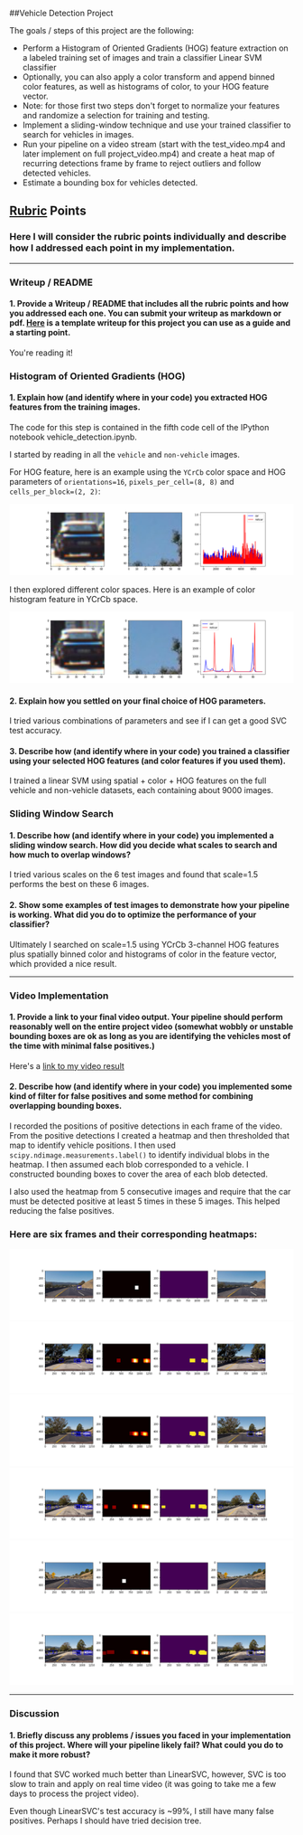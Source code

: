 ##Vehicle Detection Project

The goals / steps of this project are the following:

* Perform a Histogram of Oriented Gradients (HOG) feature extraction on a labeled training set of images and train a classifier Linear SVM classifier
* Optionally, you can also apply a color transform and append binned color features, as well as histograms of color, to your HOG feature vector. 
* Note: for those first two steps don't forget to normalize your features and randomize a selection for training and testing.
* Implement a sliding-window technique and use your trained classifier to search for vehicles in images.
* Run your pipeline on a video stream (start with the test_video.mp4 and later implement on full project_video.mp4) and create a heat map of recurring detections frame by frame to reject outliers and follow detected vehicles.
* Estimate a bounding box for vehicles detected.

[//]: # (Image References)
[image1]: ./hog_car_vs_notcar.png
[image2]: ./color_car_vs_notcar.png
[image3]: ./pipeline_1.png
[image4]: ./pipeline_2.png
[image5]: ./pipeline_3.png
[image6]: ./pipeline_4.png
[image7]: ./pipeline_5.png
[image8]: ./pipeline_6.png
[video1]: ./project_video.mp4

## [Rubric](https://review.udacity.com/#!/rubrics/513/view) Points
### Here I will consider the rubric points individually and describe how I addressed each point in my implementation.  

---
### Writeup / README

#### 1. Provide a Writeup / README that includes all the rubric points and how you addressed each one.  You can submit your writeup as markdown or pdf.  [Here](https://github.com/udacity/CarND-Vehicle-Detection/blob/master/writeup_template.md) is a template writeup for this project you can use as a guide and a starting point.  

You're reading it!

### Histogram of Oriented Gradients (HOG)

#### 1. Explain how (and identify where in your code) you extracted HOG features from the training images.

The code for this step is contained in the fifth code cell of the IPython notebook vehicle_detection.ipynb.  

I started by reading in all the `vehicle` and `non-vehicle` images.

For HOG feature, here is an example using the `YCrCb` color space and HOG parameters of `orientations=16`, `pixels_per_cell=(8, 8)` and `cells_per_block=(2, 2)`:

![alt text][image1]

I then explored different color spaces. Here is an example of color histogram feature in YCrCb space.

![alt text][image2]

#### 2. Explain how you settled on your final choice of HOG parameters.

I tried various combinations of parameters and see if I can get a good SVC test accuracy.

#### 3. Describe how (and identify where in your code) you trained a classifier using your selected HOG features (and color features if you used them).

I trained a linear SVM using spatial + color + HOG features on the full vehicle and non-vehicle datasets, each containing about 9000 images.

### Sliding Window Search

#### 1. Describe how (and identify where in your code) you implemented a sliding window search.  How did you decide what scales to search and how much to overlap windows?

I tried various scales on the 6 test images and found that scale=1.5 performs the best on these 6 images.


#### 2. Show some examples of test images to demonstrate how your pipeline is working.  What did you do to optimize the performance of your classifier?

Ultimately I searched on scale=1.5 using YCrCb 3-channel HOG features plus spatially binned color and histograms of color in the feature vector, which provided a nice result.

---

### Video Implementation

#### 1. Provide a link to your final video output.  Your pipeline should perform reasonably well on the entire project video (somewhat wobbly or unstable bounding boxes are ok as long as you are identifying the vehicles most of the time with minimal false positives.)
Here's a [link to my video result](./output_video.mp4)


#### 2. Describe how (and identify where in your code) you implemented some kind of filter for false positives and some method for combining overlapping bounding boxes.

I recorded the positions of positive detections in each frame of the video.  From the positive detections I created a heatmap and then thresholded that map to identify vehicle positions.  I then used `scipy.ndimage.measurements.label()` to identify individual blobs in the heatmap.  I then assumed each blob corresponded to a vehicle.  I constructed bounding boxes to cover the area of each blob detected.

I also used the heatmap from 5 consecutive images and require that the car must be detected positive at least 5 times in these 5 images. This helped reducing the false positives.

### Here are six frames and their corresponding heatmaps:

![alt text][image3]
![alt text][image4]
![alt text][image5]
![alt text][image6]
![alt text][image7]
![alt text][image8]

---

### Discussion

#### 1. Briefly discuss any problems / issues you faced in your implementation of this project.  Where will your pipeline likely fail?  What could you do to make it more robust?

I found that SVC worked much better than LinearSVC, however, SVC is too slow to train and apply on real time video (it was going to take me a few days to process the project video).

Even though LinearSVC's test accuracy is ~99%, I still have many false positives. Perhaps I should have tried decision tree.


